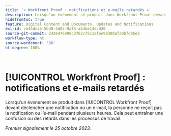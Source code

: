 ```yaml
---
title: '« Workfront Proof : notifications et e-mails retardés »'
description: Lorsqu’un événement se produit dans Workfront Proof devant déclencher une notification ou un e-mail, la personne ne reçoit pas la notification ou l’e-mail pendant plusieurs heures. Cela peut entraîner une confusion ou des retards dans les processus de travail.
hidefromtoc: true
feature: Digital Content and Documents, Updates and Notifications
exl-id: ce44dca5-5bd8-4d05-9af5-a53be13dcd20
source-git-commit: 2426476490c3762c7511afee99380afa0bfd85e3
workflow-type: ht
source-wordcount: '86'
ht-degree: 100%

---
```


# [!UICONTROL Workfront Proof] : notifications et e-mails retardés

<!--WF and WFP TOCs-->

Lorsqu’un événement se produit dans [!UICONTROL Workfront Proof] devant déclencher une notification ou un e-mail, la personne ne reçoit pas la notification ou l’e-mail pendant plusieurs heures. Cela peut entraîner une confusion ou des retards dans les processus de travail.

_Premier signalement le 25 octobre 2023._
